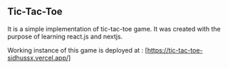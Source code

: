 ## Tic-Tac-Toe  
It is a simple implementation of tic-tac-toe game. It was created with the purpose of learning react.js and nextjs.

Working instance of this game is deployed at : [https://tic-tac-toe-sidhussx.vercel.app/]
